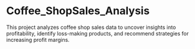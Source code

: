 # Coffee_ShopSales_Analysis
This project analyzes coffee shop sales data to uncover insights into profitability, identify loss-making products, and recommend strategies for increasing profit margins.
